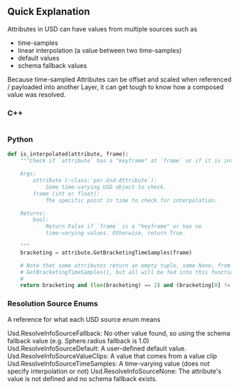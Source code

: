 ## Quick Explanation
Attributes in USD can have values from multiple sources such as

- time-samples
- linear interpolation (a value between two time-samples)
- default values
- schema fallback values

Because time-sampled Attributes can be offset and scaled when referenced
/ payloaded into another Layer, it can get tough to know how a composed
value was resolved.


### C++
```cpp
```


### Python
```python
def is_interpolated(attribute, frame):
	"""Check if `attribute` has a "keyframe" at `frame` or if it is interpolated.

	Args:
		attribute (:class:`pxr.Usd.Attribute`):
			Some time-varying USD object to check.
		frame (int or float):
			The specific point in time to check for interpolation.

	Returns:
		bool:
            Return False if `frame` is a "keyframe" or has no
            time-varying values. Otherwise, return True.

	"""
    bracketing = attribute.GetBracketingTimeSamples(frame)

    # Note that some attributes return an empty tuple, some None, from
    # GetBracketingTimeSamples(), but all will be fed into this function.
    #
    return bracketing and (len(bracketing) == 2) and (bracketing[0] != frame)
```


### Resolution Source Enums
A reference for what each USD source enum means

Usd.ResolveInfoSourceFallback: No other value found, so using the schema fallback value (e.g. Sphere.radius fallback is 1.0)
Usd.ResolveInfoSourceDefault: A user-defined default value.
Usd.ResolveInfoSourceValueClips: A value that comes from a value clip
Usd.ResolveInfoSourceTimeSamples: A time-varying value (does not specify interpolation or not)
Usd.ResolveInfoSourceNone: The attribute's value is not defined and no schema fallback exists.


